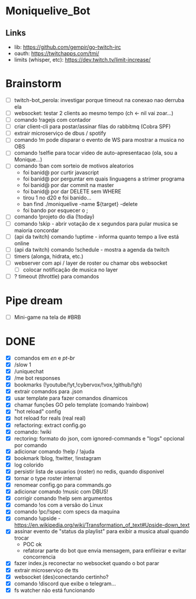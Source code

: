 # Moniquelive_Bot

## Links

- lib: https://github.com/gempir/go-twitch-irc
- oauth: https://twitchapps.com/tmi/
- limits (whisper, etc): https://dev.twitch.tv/limit-increase/

# Brainstorm

- [ ] twitch-bot_perola: investigar porque timeout na conexao nao derruba ela
- [ ] websocket: testar 2 clients ao mesmo tempo (ch <- nil vai zoar...)
- [ ] comando !ragejs com contador
- [ ] criar client-cli para postar/assinar filas do rabbitmq (Cobra SPF)
- [ ] extrair microserviço de dbus / spotify
- [ ] comando !m pode disparar o evento de WS para mostrar a musica no OBS
- [ ] comando !selfie para tocar video de auto-apresentacao (ola, sou a Monique...)
- [ ] comando !ban com sorteio de motivos aleatorios
  - foi banid@ por curtir javascript
  - foi banid@ por perguntar em quais linguagens a strimer programa
  - foi banid@ por dar commit na master
  - foi banid@ por dar DELETE sem WHERE
  - tirou 1 no d20 e foi banido...
  - ban find ./moniquelive -name ${target} -delete
  - foi bando por esquecer o ;
- [ ] comando !projeto do dia (!today)
- [ ] comando !skip - abrir votação de x segundos para pular musica se maioria concordar
- [ ] (api da twitch) comando !uptime - informa quanto tempo a live está online
- [ ] (api da twitch) comando !schedule - mostra a agenda da twitch
- [ ] timers (alonga, hidrata, etc.)
- [ ] webserver com api / layer de roster ou chamar obs websocket
    - [ ] colocar notificação de musica no layer
- [ ] ? timeout (throttle) para comandos

# Pipe dream

- [ ] Mini-game na tela de #BRB

# DONE
- [x] comandos em _en_ e _pt-br_
- [x] /slow 1
- [x] /uniquechat
- [x] /me bot responses
- [x] bookmarks (!youtube/!yt,!cybervox/!vox,!github/!gh)
- [x] extrair comandos para .json
- [x] usar template para fazer comandos dinamicos
- [x] chamar funções GO pelo template (comando !rainbow)
- [x] "hot reload" config
- [x] hot reload for reals (real real)
- [x] refactoring: extract config.go
- [x] comando: !wiki
- [x] rectoring: formato do json, com ignored-commands e "logs" opcional por comando
- [x] adicionar comando !help / !ajuda
- [x] bookmark !blog, !twitter, !instagram
- [x] log colorido
- [x] persistir lista de usuarios (roster) no redis, quando disponivel
- [x] tornar o type roster internal
- [x] renomear config.go para commands.go
- [x] adicionar comando !music com DBUS!
- [x] corrigir comando !help sem argumentos
- [x] comando !os com a versão do Linux
- [x] comando !pc/!spec com specs da maquina
- [x] comando !upside - https://en.wikipedia.org/wiki/Transformation_of_text#Upside-down_text
- [x] assinar evento de "status da playlist" para exibir a musica atual quando trocar
  - POC ok
  - refatorar parte do bot que envia mensagem, para enfileirar e evitar concorrencia
- [x] fazer index.js reconectar no websocket quando o bot parar
- [x] extrair microserviço de tts
- [x] websocket (des)conectando certinho?
- [x] comando !discord que exibe o telegram...
- [x] fs watcher não está funcionando
